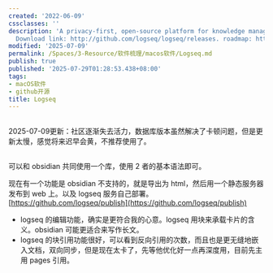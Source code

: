 ```yaml
---
created: '2022-06-09'
cssclasses: ''
description: 'A privacy-first, open-source platform for knowledge management and collaboration.
  Download link: http://github.com/logseq/logseq/releases. roadmap: http://trello.com/b/8txSM12G/roadmap'
modified: '2025-07-09'
permalink: /Spaces/3-Resource/软件梳理/macos软件/Logseq.md
publish: true
published: '2025-07-29T01:28:53.438+08:00'
tags:
- macOS软件
- github开源
title: Logseq
---
```

##

2025-07-09更新：社区逐渐失去活力，数据库版本虽然解决了卡顿问题，但是更新太慢，感觉将来迟早会黄，不推荐使用了。

##

可以和 obsidian 共同使用一个库，使用 2 者的基本语法即可。

  现在有一个功能是 obsidian 不支持的，就是导出为 html，然后用一个静态服务器发布到 web 上。以及 logseq 服务自己部署。[https://github.com/logseq/publish](https://github.com/logseq/publish)

- logseq 的编辑功能，确实是更符合我的心意。logseq 用块来承载卡片的含义。obsidian 可能更适合来写作长文。
- logseq 的块引用功能很好，可以看到反向引用的次数，而且也是更无缝地嵌入文档，双向同步，但是现在太卡了，先等他优化好一点再深度用，目前先主用 pages 引用。
